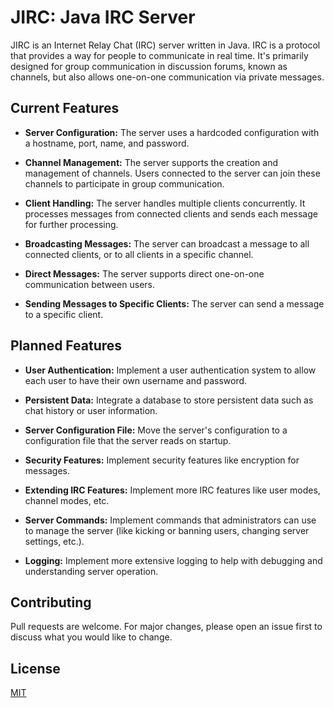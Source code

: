 # JIRC: Java IRC Server

JIRC is an Internet Relay Chat (IRC) server written in Java. IRC is a protocol that provides a way for people to communicate in real time. It's primarily designed for group communication in discussion forums, known as channels, but also allows one-on-one communication via private messages.

## Current Features

- **Server Configuration:** The server uses a hardcoded configuration with a hostname, port, name, and password.

- **Channel Management:** The server supports the creation and management of channels. Users connected to the server can join these channels to participate in group communication.

- **Client Handling:** The server handles multiple clients concurrently. It processes messages from connected clients and sends each message for further processing.

- **Broadcasting Messages:** The server can broadcast a message to all connected clients, or to all clients in a specific channel.

- **Direct Messages:** The server supports direct one-on-one communication between users.

- **Sending Messages to Specific Clients:** The server can send a message to a specific client.

## Planned Features

- **User Authentication:** Implement a user authentication system to allow each user to have their own username and password.

- **Persistent Data:** Integrate a database to store persistent data such as chat history or user information.

- **Server Configuration File:** Move the server's configuration to a configuration file that the server reads on startup.

- **Security Features:** Implement security features like encryption for messages.

- **Extending IRC Features:** Implement more IRC features like user modes, channel modes, etc.

- **Server Commands:** Implement commands that administrators can use to manage the server (like kicking or banning users, changing server settings, etc.).

- **Logging:** Implement more extensive logging to help with debugging and understanding server operation.

## Contributing

Pull requests are welcome. For major changes, please open an issue first to discuss what you would like to change.

## License

[MIT](https://choosealicense.com/licenses/mit/)
